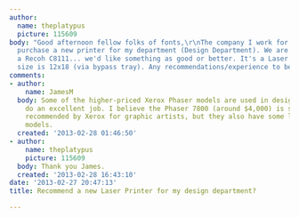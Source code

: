 ```yaml
---
author:
  name: theplatypus
  picture: 115609
body: "Good afternoon fellow folks of fonts,\r\nThe company I work for is going to
  purchase a new printer for my department (Design Department). We are currently using
  a Recoh C8111... we'd like something as good or better. It's a Laser Toner, maximum
  size is 12x18 (via bypass tray). Any recommendations/experience to be shared?"
comments:
- author:
    name: JamesM
  body: Some of the higher-priced Xerox Phaser models are used in design offices and
    do an excellent job. I believe the Phaser 7800 (around $4,000) is specifically
    recommended by Xerox for graphic artists, but they also have some lower-priced
    models.
  created: '2013-02-28 01:46:50'
- author:
    name: theplatypus
    picture: 115609
  body: Thank you James.
  created: '2013-02-28 16:43:10'
date: '2013-02-27 20:47:13'
title: Recommend a new Laser Printer for my design department?

---
```

